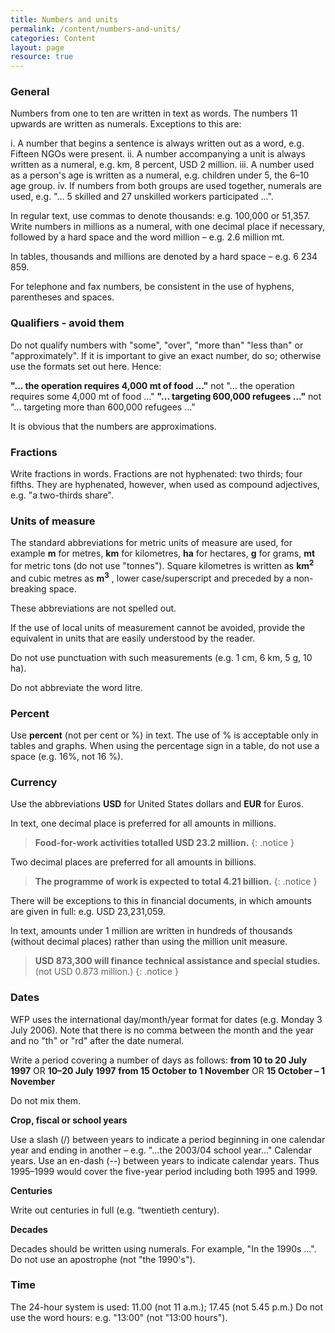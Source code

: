 ```yaml
---
title: Numbers and units
permalink: /content/numbers-and-units/
categories: Content
layout: page
resource: true
---
```


### General

Numbers from one to ten are written in text as words. The numbers 11 upwards are written as numerals. Exceptions to this are:

i.	A number that begins a sentence is always written out as a word, e.g. Fifteen NGOs were present.
ii.	A number accompanying a unit is always written as a numeral, e.g. km, 8 percent, USD 2 million.
iii. A number used as a person's age is written as a numeral, e.g. children under 5, the 6–10 age group.
iv.	If numbers from both groups are used together, numerals are used, e.g. "... 5 skilled and 27 unskilled workers participated ...".

In regular text, use commas to denote thousands: e.g. 100,000 or 51,357. Write numbers in millions as a numeral, with one decimal place if necessary, followed by a hard space and the word million – e.g. 2.6 million mt.

In tables, thousands and millions are denoted by a hard space – e.g. 6 234 859.

For telephone and fax numbers, be consistent in the use of hyphens, parentheses and spaces.

### Qualifiers - avoid them

Do not qualify numbers with "some", "over", "more than" "less than" or "approximately". If it is important to give an exact number, do so; otherwise use the formats set out here. Hence:

**"... the operation requires 4,000 mt of food ..."** not "... the operation requires some 4,000 mt of food ..."
**"... targeting 600,000 refugees ..."** not "... targeting more than 600,000 refugees ..."

It is obvious that the numbers are approximations.

### Fractions

Write fractions in words. Fractions are not hyphenated: two thirds; four fifths. They are hyphenated, however, when used as compound adjectives, e.g. "a two-thirds share".

### Units of measure

The standard abbreviations for metric units of measure are used, for example **m** for metres, **km** for kilometres, **ha** for hectares, **g** for grams, **mt** for metric tons (do not use "tonnes"). Square kilometres is written as **km**<sup>**2**</sup> and cubic metres as **m**<sup>**3**</sup> , lower case/superscript and preceded by a non-breaking space.

These abbreviations are not spelled out.

If the use of local units of measurement cannot be avoided, provide the equivalent in units that are easily understood by the reader.

Do not use punctuation with such measurements (e.g. 1 cm, 6 km, 5 g, 10 ha).

Do not abbreviate the word litre.

### Percent

Use **percent** (not per cent or %) in text. The use of % is acceptable only in tables and graphs. When using the percentage sign in a table, do not use a space (e.g. 16%, not 16 %).

### Currency

Use the abbreviations **USD** for United States dollars and **EUR** for Euros.

In text, one decimal place is preferred for all amounts in millions.

> **Food-for-work activities totalled USD 23.2 million.**
{: .notice }

Two decimal places are preferred for all amounts in billions.

> **The programme of work is expected to total 4.21 billion.**
{: .notice }

There will be exceptions to this in financial documents, in which amounts are given in full: e.g. USD 23,231,059.

In text, amounts under 1 million are written in hundreds of thousands (without decimal places) rather than using the million unit measure.

> **USD 873,300 will finance technical assistance and special studies.** (not USD 0.873 million.)
{: .notice }

### Dates

WFP uses the international day/month/year format for dates (e.g. Monday 3 July 2006). Note that there is no comma between the month and the year and no "th" or "rd" after the date numeral.

Write a period covering a number of days as follows:
**from 10 to 20 July 1997** OR **10–20 July 1997**
**from 15 October to 1 November** OR **15 October – 1 November**

Do not mix them.

**Crop, fiscal or school years**

Use a slash (/) between years to indicate a period beginning in one calendar year and ending in another – e.g. "...the 2003/04 school year..." Calendar years. Use an en-dash (--) between years to indicate calendar years. Thus 1995–1999 would cover the five-year period including both 1995 and 1999.

**Centuries**

Write out centuries in full (e.g. “twentieth century).

**Decades**

Decades should be written using numerals. For example, "In the 1990s ...". Do not use an apostrophe (not "the 1990's").

### Time

The 24-hour system is used: 11.00 (not 11 a.m.); 17.45 (not 5.45 p.m.) Do not use the word hours: e.g. "13:00" (not "13:00 hours").